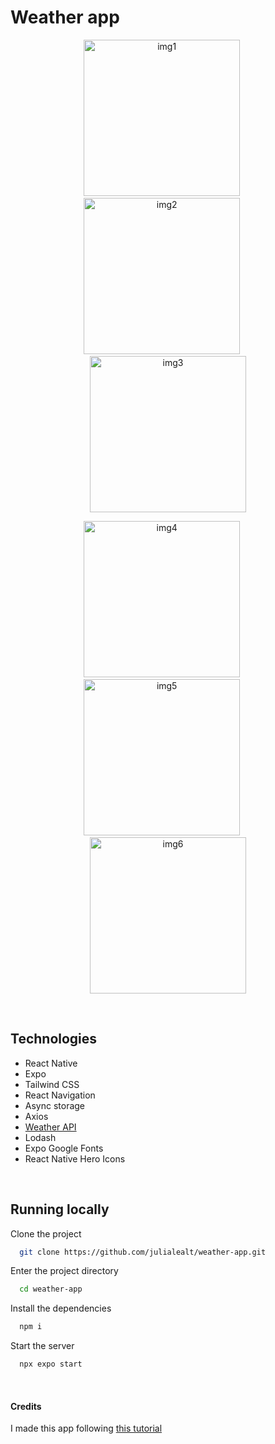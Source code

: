 
# Weather app

<p align="center">
  <img src="https://github.com/julialealt/weather-app/assets/84246834/34913dcc-78cc-4dd4-83aa-b7cd52b54a77" alt="img1" width="250"/>
  &nbsp;&nbsp;&nbsp;&nbsp;
  <img src="https://github.com/julialealt/weather-app/assets/84246834/d40d598d-3233-4582-8419-070efa2f73b9" alt="img2" width="250"/>
  &nbsp;&nbsp;&nbsp;&nbsp;
  <img src="https://github.com/julialealt/weather-app/assets/84246834/c2c2abe6-f7df-4a05-92a2-7d03ef579716" alt="img3" width="250"/>
</p>

<p align="center">
  <img src="https://github.com/julialealt/weather-app/assets/84246834/e66218ff-7831-4d4f-aa70-4efa840c5ae5" alt="img4" width="250"/>
  &nbsp;&nbsp;&nbsp;&nbsp;
  <img src="https://github.com/julialealt/weather-app/assets/84246834/86a0670e-3bff-4296-b6b7-69b62031a80d" alt="img5" width="250"/>
  &nbsp;&nbsp;&nbsp;&nbsp;
  <img src="https://github.com/julialealt/weather-app/assets/84246834/d4fdcedd-a52b-454d-b606-9a59359c4dd6" alt="img6" width="250"/>
</p>

<br>

## Technologies

- React Native
- Expo
- Tailwind CSS
- React Navigation
- Async storage
- Axios
- [Weather API](https://www.weatherapi.com/) 
- Lodash
- Expo Google Fonts
- React Native Hero Icons

<br>

## Running locally

Clone the project

```bash
  git clone https://github.com/julialealt/weather-app.git
```

Enter the project directory

```bash
  cd weather-app
```

Install the dependencies

```bash
  npm i
```

Start the server

```bash
  npx expo start
```

<br>

#### Credits

I made this app following [this tutorial](https://youtu.be/953vyZMO4cM?si=n21GPGOaJn82WVjc)
